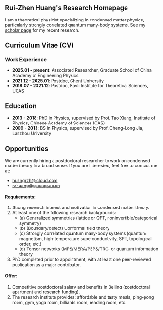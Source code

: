 ## Rui-Zhen Huang's Research Homepage
I am a theoretical physicist specializing in condensed matter physics, particularly strongly correlated quantum many-body systems. See my [scholar page](https://scholar.google.com/citations?user=mWLsNWoAAAAJ&hl=en) for my recent research.

## Curriculum Vitae (CV)
### Work Experience
- **2025.01 - present**: Associated Researcher, Graduate School of China Academy of Engineering Physics
- **2021.12 - 2025.01**: Postdoc, Ghent University
- **2018.07 - 2021.12**: Postdoc, Kavli Institute for Theoretical Sciences, UCAS

## Education
- **2013 - 2018**: PhD in Physics, supervised by Prof. Tao Xiang, Institute of Physics, Chinese Academy of Sciences (CAS)
- **2009 - 2013**: BS in Physics, supervised by Prof. Cheng-Long Jia, Lanzhou University

## Opportunities
We are currently hiring a postdoctoral researcher to work on condensed matter theory in a broad sense. If you are interested, feel free to contact me at:

- huangrzh@icloud.com
- rzhuang@gscaep.ac.cn

#### Requirements:
1. Strong research interest and motivation in condensed matter theory.
2. At least one of the following research backgrounds:
   - (a) Generalized symmetries (lattice or QFT, noninvertible/categorical symmetry)
   - (b) (Boundary/defect) Conformal field theory
   - (c) Strongly correlated quantum many-body systems (quantum magnetism, high-temperature superconductivity, SPT, topological order, etc.)
   - (d) Tensor networks (MPS/MERA/PEPS/TRG) or quantum information theory
3. PhD completed prior to appointment, with at least one peer-reviewed publication as a major contributor.

#### Offer:
1. Competitive postdoctoral salary and benefits in Beijing (postdoctoral apartment and research funding).
2. The research institute provides: affordable and tasty meals, ping-pong room, gym, yoga room, billiards room, reading room, etc.
